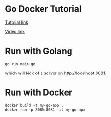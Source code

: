 # Go Docker Tutorial
[Tutorial link](https://tutorialedge.net/golang/go-docker-tutorial/)

[Video link](https://www.youtube.com/watch?time_continue=617&v=lIbdPrUpGz4&feature=emb_logo)

# Run with Golang
```
go run main.go
```
which will kick of a server on http://localhost:8081.

# Run with Docker
```
docker build -t my-go-app .
docker run -p 8080:8081 -it my-go-app
```